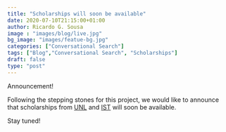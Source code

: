 ```yaml
---
title: "Scholarships will soon be available"
date: 2020-07-10T21:15:00+01:00
author: Ricardo G. Sousa
image : "images/blog/live.jpg"
bg_image: "images/featue-bg.jpg"
categories: ["Conversational Search"]
tags: ["Blog","Conversational Search", "Scholarships"]
draft: false
type: "post"
---
```


Announcement!

Following the stepping stones for this project, we would like to announce that scholarships from [UNL](https://www.fct.unl.pt/en) and [IST](https://tecnico.ulisboa.pt/en/) will soon be available.


Stay tuned!
